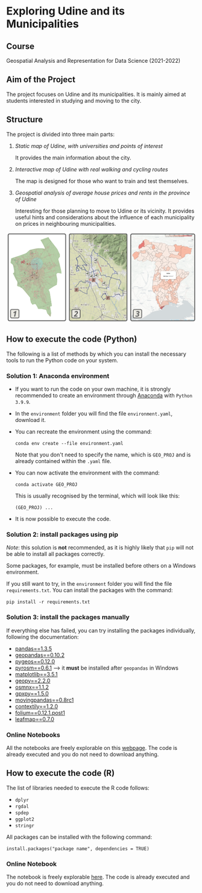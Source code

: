 # **Exploring Udine and its Municipalities**

## **Course**

Geospatial Analysis and Representation for Data Science (2021-2022)

## **Aim of the Project**

The project focuses on Udine and its municipalities. It is mainly aimed at students interested in studying and moving to the city.

## **Structure**

The project is divided into three main parts:

1. *Static map of Udine, with universities and points of interest*

    It provides the main information about the city.

2. *Interactive map of Udine with real walking and cycling routes*

    The map is designed for those who want to train and test themselves.

3. *Geospatial analysis of average house prices and rents in the province of Udine*

    Interesting for those planning to move to Udine or its vicinity. It provides useful hints and considerations about the influence of each municipality on prices in neighbouring municipalities.

![Preview](images/preview_of_sections.png)

## **How to execute the code (Python)**

The following is a list of methods by which you can install the necessary tools to run the Python code on your system.

### **Solution 1: Anaconda environment**

- If you want to run the code on your own machine, it is strongly recommended to create an environment through [Anaconda](https://www.anaconda.com/) with `Python 3.9.9`.

- In the `environment` folder you will find the file `environment.yaml`, download it.

- You can recreate the environment using the command:

    ```
    conda env create --file environment.yaml
    ```

    Note that you don't need to specify the name, which is `GEO_PROJ` and is already contained within the `.yaml` file.

- You can now activate the environment with the command:

    ```
    conda activate GEO_PROJ
    ```

    This is usually recognised by the terminal, which will look like this:

    ```
    (GEO_PROJ) ...
    ```

- It is now possible to execute the code.

### **Solution 2: install packages using pip**

*Note*: this solution is **not** recommended, as it is highly likely that `pip` will not be able to install all packages correctly.

Some packages, for example, must be installed before others on a Windows environment.

If you still want to try, in the `environment` folder you will find the file `requirements.txt`. You can install the packages with the command:

```
pip install -r requirements.txt
```

### **Solution 3: install the packages manually**

If everything else has failed, you can try installing the packages individually, following the documentation:

- [pandas==1.3.5](https://pandas.pydata.org/getting_started.html)
- [geopandas==0.10.2](https://geopandas.org/en/stable/getting_started/install.html)
- [pygeos==0.12.0](https://pygeos.readthedocs.io/en/stable/installation.html)
- [pyrosm==0.6.1](https://pyrosm.readthedocs.io/en/latest/installation.html) --> it **must** be installed after `geopandas` in Windows
- [matplotlib==3.5.1](https://matplotlib.org/stable/users/installing/index.html)
- [geopy==2.2.0](https://geopy.readthedocs.io/en/stable/#installation)
- [osmnx==1.1.2](https://osmnx.readthedocs.io/en/stable/)
- [gpxpy==1.5.0](https://pypi.org/project/gpxpy/)
- [movingpandas==0.8rc1](https://anaconda.org/conda-forge/movingpandas)
- [contextily==1.2.0](https://contextily.readthedocs.io/en/latest/)
- [folium==0.12.1.post1](https://python-visualization.github.io/folium/installing.html)
- [leafmap==0.7.0](https://leafmap.org/installation/)

### **Online Notebooks**

All the notebooks are freely explorable on this [webpage](https://danielepassabi.github.io/uni/geo/geo_project.html). The code is already executed and you do not need to download anything.

## **How to execute the code (R)**

The list of libraries needed to execute the R code follows:

- `dplyr`
- `rgdal`
- `spdep`
- `ggplot2`
- `stringr`

All packages can be installed with the following command:

```
install.packages("package name", dependencies = TRUE)
```

### **Online Notebook**

The notebook is freely explorable [here](https://danielepassabi.github.io/uni/geo/nb/3_Analysis_of_House_Sale_and_Rent_Cost_in_Province_of_Udine_R.html). The code is already executed and you do not need to download anything.
